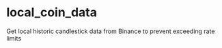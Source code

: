 # local_coin_data
Get local historic candlestick data from Binance to prevent exceeding rate limits
